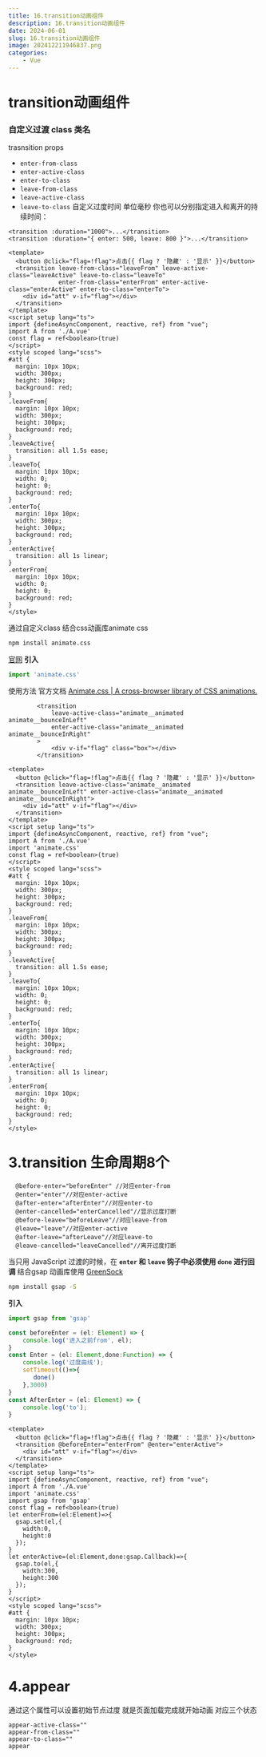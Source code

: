```yaml
---
title: 16.transition动画组件
description: 16.transition动画组件
date: 2024-06-01
slug: 16.transition动画组件
image: 202412211946837.png
categories:
    - Vue
---
```


# transition动画组件
### 自定义过渡 class 类名
trasnsition props
- `enter-from-class`
- `enter-active-class`
- `enter-to-class`
- `leave-from-class`
- `leave-active-class`
- `leave-to-class`
自定义过度时间 单位毫秒
你也可以分别指定进入和离开的持续时间：
```vue
<transition :duration="1000">...</transition>
<transition :duration="{ enter: 500, leave: 800 }">...</transition>
```
```vue
<template>
  <button @click="flag=!flag">点击{{ flag ? '隐藏' : '显示' }}</button>
  <transition leave-from-class="leaveFrom" leave-active-class="leaveActive" leave-to-class="leaveTo"
              enter-from-class="enterFrom" enter-active-class="enterActive" enter-to-class="enterTo">
    <div id="att" v-if="flag"></div>
  </transition>
</template>
<script setup lang="ts">
import {defineAsyncComponent, reactive, ref} from "vue";
import A from './A.vue'
const flag = ref<boolean>(true)
</script>
<style scoped lang="scss">
#att {
  margin: 10px 10px;
  width: 300px;
  height: 300px;
  background: red;
}
.leaveFrom{
  margin: 10px 10px;
  width: 300px;
  height: 300px;
  background: red;
}
.leaveActive{
  transition: all 1.5s ease;
}
.leaveTo{
  margin: 10px 10px;
  width: 0;
  height: 0;
  background: red;
}
.enterTo{
  margin: 10px 10px;
  width: 300px;
  height: 300px;
  background: red;
}
.enterActive{
  transition: all 1s linear;
}
.enterFrom{
  margin: 10px 10px;
  width: 0;
  height: 0;
  background: red;
}
</style>
```
通过自定义class 结合css动画库animate css
```bash
npm install animate.css
```
[官网](https://animate.style/)
**引入** 
```javascript
import 'animate.css'
```
使用方法
官方文档 [Animate.css | A cross-browser library of CSS animations.](https://animate.style/)
```vue
        <transition
            leave-active-class="animate__animated animate__bounceInLeft"
            enter-active-class="animate__animated animate__bounceInRight"
        >
            <div v-if="flag" class="box"></div>
        </transition>
```
```vue
<template>
  <button @click="flag=!flag">点击{{ flag ? '隐藏' : '显示' }}</button>
  <transition leave-active-class="animate__animated animate__bounceInLeft" enter-active-class="animate__animated animate__bounceInRight">
    <div id="att" v-if="flag"></div>
  </transition>
</template>
<script setup lang="ts">
import {defineAsyncComponent, reactive, ref} from "vue";
import A from './A.vue'
import 'animate.css'
const flag = ref<boolean>(true)
</script>
<style scoped lang="scss">
#att {
  margin: 10px 10px;
  width: 300px;
  height: 300px;
  background: red;
}
.leaveFrom{
  margin: 10px 10px;
  width: 300px;
  height: 300px;
  background: red;
}
.leaveActive{
  transition: all 1.5s ease;
}
.leaveTo{
  margin: 10px 10px;
  width: 0;
  height: 0;
  background: red;
}
.enterTo{
  margin: 10px 10px;
  width: 300px;
  height: 300px;
  background: red;
}
.enterActive{
  transition: all 1s linear;
}
.enterFrom{
  margin: 10px 10px;
  width: 0;
  height: 0;
  background: red;
}
</style>
```
# 3.transition 生命周期8个
```vue
  @before-enter="beforeEnter" //对应enter-from
  @enter="enter"//对应enter-active
  @after-enter="afterEnter"//对应enter-to
  @enter-cancelled="enterCancelled"//显示过度打断
  @before-leave="beforeLeave"//对应leave-from
  @leave="leave"//对应enter-active
  @after-leave="afterLeave"//对应leave-to
  @leave-cancelled="leaveCancelled"//离开过度打断
```
当只用 JavaScript 过渡的时候，在 **`enter` 和 `leave` 钩子中必须使用 `done` 进行回调**
结合gsap 动画库使用 [GreenSock](https://greensock.com/)
```bash
npm install gsap -S
```
**引入**
```javascript
import gsap from 'gsap'
```
```javascript
const beforeEnter = (el: Element) => {
    console.log('进入之前from', el);
}
const Enter = (el: Element,done:Function) => {
    console.log('过度曲线');
    setTimeout(()=>{
       done()
    },3000)
}
const AfterEnter = (el: Element) => {
    console.log('to');
}
```
```vue
<template>
  <button @click="flag=!flag">点击{{ flag ? '隐藏' : '显示' }}</button>
  <transition @beforeEnter="enterFrom" @enter="enterActive">
    <div id="att" v-if="flag"></div>
  </transition>
</template>
<script setup lang="ts">
import {defineAsyncComponent, reactive, ref} from "vue";
import A from './A.vue'
import 'animate.css'
import gsap from 'gsap'
const flag = ref<boolean>(true)
let enterFrom=(el:Element)=>{
  gsap.set(el,{
    width:0,
    height:0
  });
}
let enterActive=(el:Element,done:gsap.Callback)=>{
  gsap.to(el,{
    width:300,
    height:300
  });
}
</script>
<style scoped lang="scss">
#att {
  margin: 10px 10px;
  width: 300px;
  height: 300px;
  background: red;
}
</style>
```
# 4.appear
通过这个属性可以设置初始节点过度 就是页面加载完成就开始动画 对应三个状态
```vue
appear-active-class=""
appear-from-class=""
appear-to-class=""
appear
```
